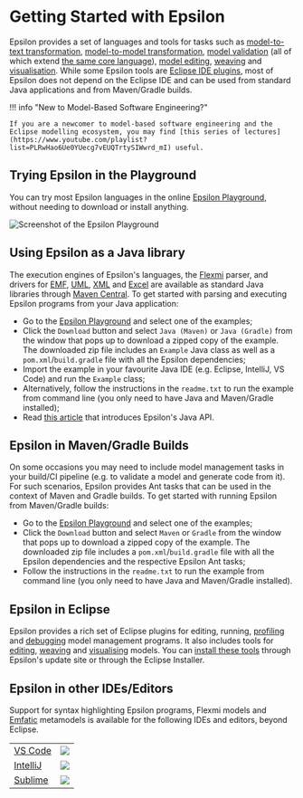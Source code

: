 # Getting Started with Epsilon

Epsilon provides a set of languages and tools for tasks such as [model-to-text transformation](../doc/egl), [model-to-model transformation](../doc/etl), [model validation](../doc/evl) (all of which extend [the same core language](../doc/eol)), [model editing](../doc/flexmi), [weaving](../doc/modelink) and [visualisation](../doc/picto). While some Epsilon tools are [Eclipse IDE plugins](#epsilon-in-eclipse), most of Epsilon does not depend on the Eclipse IDE and can be used from standard Java applications and from Maven/Gradle builds.

!!! info "New to Model-Based Software Engineering?"

	If you are a newcomer to model-based software engineering and the Eclipse modelling ecosystem, you may find [this series of lectures](https://www.youtube.com/playlist?list=PLRwHao6Ue0YUecg7vEUQTrtySIWwrd_mI) useful.

## Trying Epsilon in the Playground

You can try most Epsilon languages in the online [Epsilon Playground](../playground), without needing to download or install anything.

![Screenshot of the Epsilon Playground](../doc/articles/playground/playground.png)

## Using Epsilon as a Java library

The execution engines of Epsilon's languages, the [Flexmi](../doc/flexmi) parser, and drivers for [EMF](../doc/articles/#epsilon-and-emf-models), [UML](../doc/articles/profiled-uml-models), [XML](../doc/articles/plain-xml) and [Excel](../doc/articles/excel) are available as standard Java libraries through [Maven Central](https://central.sonatype.com/namespace/org.eclipse.epsilon). To get started with parsing and executing Epsilon programs from your Java application:

- Go to the [Epsilon Playground](../playground) and select one of the examples;
- Click the `Download` button and select `Java (Maven)` or `Java (Gradle)` from the window that pops up to download a zipped copy of the example. The downloaded zip file includes an `Example` Java class as well as a `pom.xml`/`build.gradle` file with all the Epsilon dependencies;
- Import the example in your favourite Java IDE (e.g. Eclipse, IntelliJ, VS Code) and run the `Example` class;
- Alternatively, follow the instructions in the `readme.txt` to run the example from command line (you only need to have Java and Maven/Gradle installed);
- Read [this article](../doc/articles/run-epsilon-from-java/) that introduces Epsilon's Java API.

## Epsilon in Maven/Gradle Builds

On some occasions you may need to include model management tasks in your build/CI pipeline (e.g. to validate a model and generate code from it). For such scenarios, Epsilon provides Ant tasks that can be used in the context of Maven and Gradle builds. To get started with running Epsilon from Maven/Gradle builds:

- Go to the [Epsilon Playground](../playground) and select one of the examples;
- Click the `Download` button and select `Maven` or `Gradle` from the window that pops up to download a zipped copy of the example. The downloaded zip file includes a `pom.xml`/`build.gradle` file with all the Epsilon dependencies and the respective Epsilon Ant tasks;
- Follow the instructions in the `readme.txt` to run the example from command line (you only need to have Java and Maven/Gradle installed).

## Epsilon in Eclipse

Epsilon provides a rich set of Eclipse plugins for editing, running, [profiling](../doc/articles/profiling) and [debugging](../doc/articles/debugger) model management programs. It also includes tools for [editing](../doc/flexmi), [weaving](../doc/modelink) and [visualising](../doc/picto) models. You can [install these tools](../download) through Epsilon's update site or through the Eclipse Installer.

## Epsilon in other IDEs/Editors

Support for syntax highlighting Epsilon programs, Flexmi models and [Emfatic](https://eclipse.org/emfatic) metamodels is available for the following IDEs and editors, beyond Eclipse.

|  |  |
| ------ | ---------- |
| [VS Code](../doc/articles/vscode) | ![](../doc/articles/vscode/vscode.png) |
| [IntelliJ](https://github.com/epsilonlabs/epsilon.tmbundle) | ![](../doc/articles/intellij/intellij.png) |
| [Sublime](https://github.com/epsilonlabs/sublime) | ![](../doc/articles/sublime/sublime.png) |
